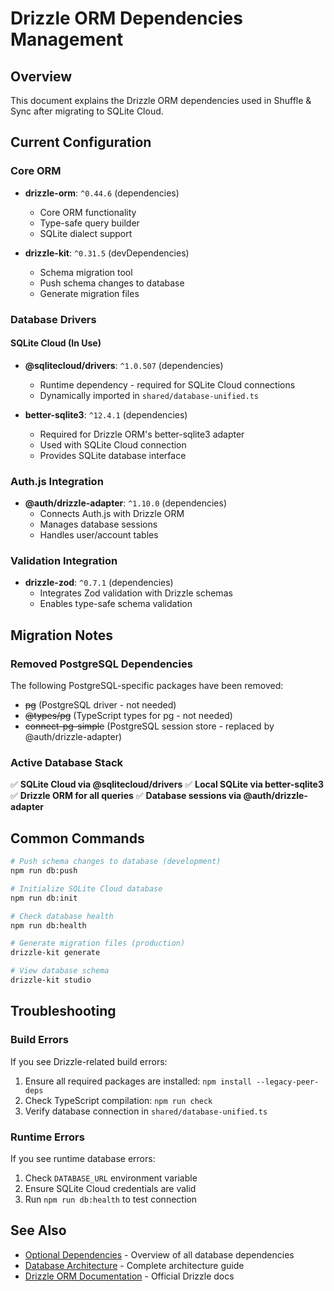 # Drizzle ORM Dependencies Management

## Overview

This document explains the Drizzle ORM dependencies used in Shuffle & Sync after migrating to SQLite Cloud.

## Current Configuration

### Core ORM
- **drizzle-orm**: `^0.44.6` (dependencies)
  - Core ORM functionality
  - Type-safe query builder
  - SQLite dialect support
  
- **drizzle-kit**: `^0.31.5` (devDependencies)
  - Schema migration tool
  - Push schema changes to database
  - Generate migration files

### Database Drivers

#### SQLite Cloud (In Use)
- **@sqlitecloud/drivers**: `^1.0.507` (dependencies)
  - Runtime dependency - required for SQLite Cloud connections
  - Dynamically imported in `shared/database-unified.ts`
  
- **better-sqlite3**: `^12.4.1` (dependencies)
  - Required for Drizzle ORM's better-sqlite3 adapter
  - Used with SQLite Cloud connection
  - Provides SQLite database interface

### Auth.js Integration
- **@auth/drizzle-adapter**: `^1.10.0` (dependencies)
  - Connects Auth.js with Drizzle ORM
  - Manages database sessions
  - Handles user/account tables

### Validation Integration
- **drizzle-zod**: `^0.7.1` (dependencies)
  - Integrates Zod validation with Drizzle schemas
  - Enables type-safe schema validation

## Migration Notes

### Removed PostgreSQL Dependencies
The following PostgreSQL-specific packages have been removed:
- ~~pg~~ (PostgreSQL driver - not needed)
- ~~@types/pg~~ (TypeScript types for pg - not needed)
- ~~connect-pg-simple~~ (PostgreSQL session store - replaced by @auth/drizzle-adapter)

### Active Database Stack
✅ **SQLite Cloud via @sqlitecloud/drivers**
✅ **Local SQLite via better-sqlite3**
✅ **Drizzle ORM for all queries**
✅ **Database sessions via @auth/drizzle-adapter**

## Common Commands

```bash
# Push schema changes to database (development)
npm run db:push

# Initialize SQLite Cloud database
npm run db:init

# Check database health
npm run db:health

# Generate migration files (production)
drizzle-kit generate

# View database schema
drizzle-kit studio
```

## Troubleshooting

### Build Errors
If you see Drizzle-related build errors:
1. Ensure all required packages are installed: `npm install --legacy-peer-deps`
2. Check TypeScript compilation: `npm run check`
3. Verify database connection in `shared/database-unified.ts`

### Runtime Errors
If you see runtime database errors:
1. Check `DATABASE_URL` environment variable
2. Ensure SQLite Cloud credentials are valid
3. Run `npm run db:health` to test connection

## See Also

- [Optional Dependencies](./OPTIONAL_DEPENDENCIES.md) - Overview of all database dependencies
- [Database Architecture](../DATABASE_ARCHITECTURE.md) - Complete architecture guide
- [Drizzle ORM Documentation](https://orm.drizzle.team/) - Official Drizzle docs
